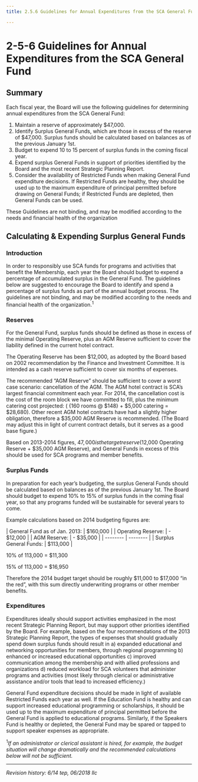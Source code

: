 ```yaml
---
title: 2.5.6 Guidelines for Annual Expenditures from the SCA General Fund

---
```


# 2-5-6 Guidelines for Annual Expenditures from the SCA General Fund

## Summary

Each fiscal year, the Board will use the following guidelines for determining annual expenditures from the SCA General Fund:
1. Maintain a reserve of approximately $47,000.
2. Identify Surplus General Funds, which are those in excess of the reserve of $47,000. Surplus funds should be calculated based on balances as of the previous January 1st.
3. Budget to expend 10 to 15 percent of surplus funds in the coming fiscal year.
4. Expend surplus General Funds in support of priorities identified by the Board and the most recent Strategic Planning Report.
5. Consider the availability of Restricted Funds when making General Fund expenditure decisions. If Restricted Funds are healthy, they should be used up to the maximum expenditure of principal permitted before drawing on General Funds; if Restricted Funds are depleted, then General Funds can be used.

These Guidelines are not binding, and may be modified according to the needs and financial health of the organization

## Calculating & Expending Surplus General Funds

### Introduction

In order to responsibly use SCA funds for programs and activities that benefit the Membership, each year the Board should budget to expend a percentage of accumulated surplus in the General Fund. The guidelines below are suggested to encourage the Board to identify and spend a percentage of surplus funds as part of the
annual budget process. The guidelines are not binding, and may be modified according to the needs and financial health of the organization.<sup>1</sup>

### Reserves
For the General Fund, surplus funds should be defined as those in excess of the minimal Operating Reserve, plus an AGM Reserve sufficient to cover the liability defined in the current hotel contract.

The Operating Reserve has been $12,000, as adopted by the Board based on 2002 recommendation by the Finance and Investment Committee. It is intended as a cash reserve sufficient to cover six months of expenses.

The recommended “AGM Reserve” should be sufficient to cover a worst case scenario: cancellation of the AGM. The AGM hotel contract is SCA’s largest financial commitment each year. For 2014, the cancellation cost is the cost of the room block we have committed to fill, plus the minimum catering cost projected: ( {160 rooms @ $148} + $5,000 catering = $28,680). Other recent AGM hotel contracts have had a slightly higher obligation, therefore a $35,000 AGM Reserve is recommended. (The Board may adjust this in light of current contract details, but it serves as a good base figure.)

Based on 2013-2014 figures, $47,000 is the target reserve ($12,000 Operating Reserve + $35,000 AGM Reserve), and General Funds in excess of this should be used for SCA programs and member benefits.

### Surplus Funds

In preparation for each year’s budgeting, the surplus General Funds should be calculated based on balances as of the previous January 1st. The Board should budget to expend 10% to 15% of surplus funds in the coming fisal year, so that any programs funded will be sustainable for several years to come.

Example calculations based on 2014 budgeting figures are: 

| General Fund as of Jan. 2013: | $160,000  |
| Operating Reserve:            | - $12,000 |
| AGM Reserve:                  | - $35,000 |
| --------                      | --------  |
| Surplus General Funds:        | $113,000  |

10% of 113,000 = $11,300

15% of 113,000 = $16,950

Therefore the 2014 budget target should be roughly $11,000 to $17,000 “in the red”, with this sum directly underwriting programs or other member benefits.

### Expenditures

Expenditures ideally should support activities emphasized in the most recent Strategic Planning Report, but may support other priorities identified by the Board. For example, based on the four recommendations of the 2013 Strategic Planning Report, the types of expenses that should gradually spend down surplus funds should result in
a) expanded educational and networking opportunities for members, through regional programming
b) enhanced or increased educational opportunities
c) improved communication among the membership and with allied professions and organizations
d) reduced workload for SCA volunteers that administer programs and activities (most likely through clerical or administrative assistance and/or tools that lead to increased efficiency.)

General Fund expenditure decisions should be made in light of available Restricted Funds each year as well. If the Education Fund is healthy and can support increased educational programming or scholarships, it should be used up to the maximum expenditure of principal permitted before the General Fund is applied to educational programs. Similarly, if the Speakers Fund is healthy or depleted, the General Fund may be spared or tapped to support speaker expenses as appropriate.

<sup>1</sup>_If an administrator or clerical assistant is hired, for example, the budget situation will
change dramatically and the recommended calculations below will not be sufficient._

***

_Revision history: 6/14 tep, 06/2018 llc_
